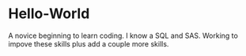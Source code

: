 # Hello-World
A novice beginning to learn coding. 
I know a SQL and SAS. 
Working to impove these skills plus add a couple more skills.
